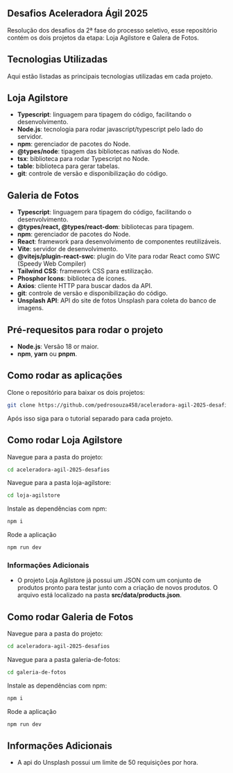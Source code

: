 ## Desafios Aceleradora Ágil 2025
Resolução dos desafios da 2ª fase do processo seletivo, esse repositório contém os dois projetos da etapa: Loja Agilstore e Galera de Fotos.

## Tecnologias Utilizadas
Aqui estão listadas as principais tecnologias utilizadas em cada projeto.
##  Loja Agilstore

- **Typescript**: linguagem para tipagem do código, facilitando o desenvolvimento.
- **Node.js**: tecnologia para rodar javascript/typescript pelo lado do servidor.
- **npm**: gerenciador de pacotes do Node.
- **@types/node**: tipagem das bibliotecas nativas do Node.
- **tsx**: biblioteca para rodar Typescript no Node.
- **table**: biblioteca para gerar tabelas.
- **git**: controle de versão e disponibilização do código.

##  Galeria de Fotos

- **Typescript**: linguagem para tipagem do código, facilitando o desenvolvimento.
- **@types/react, @types/react-dom**: bibliotecas para tipagem.
- **npm**: gerenciador de pacotes do Node.
- **React**: framework para desenvolvimento de componentes reutilizáveis.
- **Vite**: servidor de desenvolvimento.
- **@vitejs/plugin-react-swc**: plugin do Vite para rodar React como SWC (Speedy Web Compiler)
- **Tailwind CSS**: framework CSS para estilização.
- **Phosphor Icons**: biblioteca de ícones.
- **Axios**: cliente HTTP para buscar dados da API.
- **git**: controle de versão e disponibilização do código.
- **Unsplash API**: API do site de fotos Unsplash para coleta do banco de imagens.

## Pré-requesitos para rodar o projeto

- **Node.js**: Versão 18 or maior.
- **npm**, **yarn** ou **pnpm**.

## Como rodar as aplicações
Clone o repositório para baixar os dois projetos:
```bash
git clone https://github.com/pedrosouza458/aceleradora-agil-2025-desafios
```
Após isso siga para o tutorial separado para cada projeto.

## Como rodar Loja Agilstore
Navegue para a pasta do projeto:
```bash
cd aceleradora-agil-2025-desafios
```
Navegue para a pasta loja-agilstore:
```bash
cd loja-agilstore
```
Instale as dependências com npm:
```bash
npm i
```
Rode a aplicação
```bash
npm run dev
```
### Informações Adicionais
- O projeto Loja Agilstore já possui um JSON com um conjunto de produtos pronto para testar junto com a criação de novos produtos. O arquivo está localizado na pasta **src/data/products.json**.

## Como rodar Galeria de Fotos
Navegue para a pasta do projeto:
```bash
cd aceleradora-agil-2025-desafios
```
Navegue para a pasta galeria-de-fotos:
```bash
cd galeria-de-fotos
```
Instale as dependências com npm:
```bash
npm i
```
Rode a aplicação
```bash
npm run dev
```
## Informações Adicionais
- A api do Unsplash possui um limite de 50 requisições por hora.

